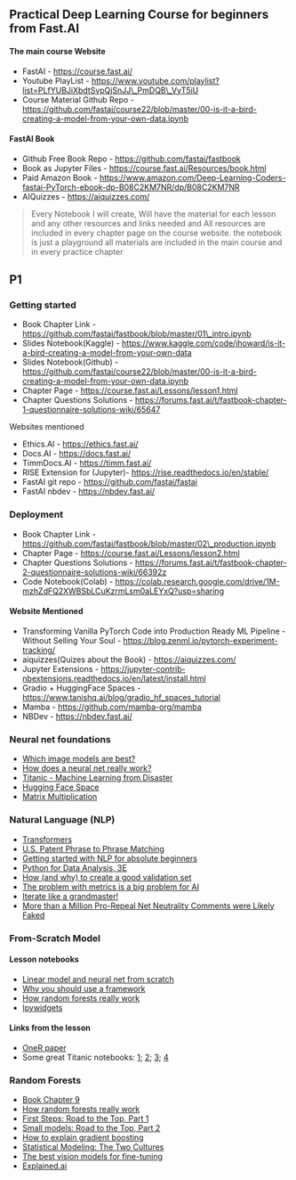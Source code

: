 ## Practical Deep Learning Course for beginners from Fast.AI

#### The main course Website

* FastAI - https://course.fast.ai/
* Youtube PlayList - https://www.youtube.com/playlist?list=PLfYUBJiXbdtSvpQjSnJJ\_PmDQB\_VyT5iU
* Course Material Github Repo - https://github.com/fastai/course22/blob/master/00-is-it-a-bird-creating-a-model-from-your-own-data.ipynb

#### FastAI Book

* Github Free Book Repo - https://github.com/fastai/fastbook
* Book as Jupyter Files - https://course.fast.ai/Resources/book.html
* Paid Amazon Book - https://www.amazon.com/Deep-Learning-Coders-fastai-PyTorch-ebook-dp-B08C2KM7NR/dp/B08C2KM7NR
* AIQuizzes - https://aiquizzes.com/
> Every Notebook I will create, Will have the material for each lesson and any other resources and links needed and All resources are included in every chapter page on the course website. the notebook is just a playground all materials are included in the main course and in every practice chapter

## P1

### Getting started

* Book Chapter Link - https://github.com/fastai/fastbook/blob/master/01\_intro.ipynb
* Slides Notebook(Kaggle) - https://www.kaggle.com/code/jhoward/is-it-a-bird-creating-a-model-from-your-own-data
* Slides Notebook(Github) - https://github.com/fastai/course22/blob/master/00-is-it-a-bird-creating-a-model-from-your-own-data.ipynb
* Chapter Page - https://course.fast.ai/Lessons/lesson1.html
* Chapter Questions Solutions - https://forums.fast.ai/t/fastbook-chapter-1-questionnaire-solutions-wiki/65647

Websites mentioned

* Ethics.AI - https://ethics.fast.ai/
* Docs.AI - https://docs.fast.ai/
* TimmDocs.AI - https://timm.fast.ai/
* RISE Extension for (Jupyter)- https://rise.readthedocs.io/en/stable/
* FastAI git repo - https://github.com/fastai/fastai
* FastAI nbdev - https://nbdev.fast.ai/

### Deployment

* Book Chapter Link - https://github.com/fastai/fastbook/blob/master/02\_production.ipynb
* Chapter Page - https://course.fast.ai/Lessons/lesson2.html
* Chapter Questions Solutions - https://forums.fast.ai/t/fastbook-chapter-2-questionnaire-solutions-wiki/66392z
* Code Notebook(Colab) - https://colab.research.google.com/drive/1M-mzhZdFQ2XWBSbLCuKzrmLsm0aLEYxQ?usp=sharing
#### Website Mentioned
* Transforming Vanilla PyTorch Code into Production Ready ML Pipeline - Without Selling Your Soul - https://blog.zenml.io/pytorch-experiment-tracking/
* aiquizzes(Quizes about the Book) - https://aiquizzes.com/
* Jupyter Extensions - https://jupyter-contrib-nbextensions.readthedocs.io/en/latest/install.html
* Gradio + HuggingFace Spaces - https://www.tanishq.ai/blog/gradio_hf_spaces_tutorial
* Mamba - https://github.com/mamba-org/mamba
* NBDev - https://nbdev.fast.ai/

### Neural net foundations
* [Which image models are best?](https://www.kaggle.com/code/jhoward/which-image-models-are-best/)
* [How does a neural net really work?](https://www.kaggle.com/code/jhoward/how-does-a-neural-net-really-work)
* [Titanic - Machine Learning from Disaster](https://www.kaggle.com/competitions/titanic/)
* [Hugging Face Space](https://huggingface.co/spaces/jph00/pets/tree/main)
* [Matrix Multiplication](http://matrixmultiplication.xyz/)

### Natural Language (NLP)
* [Transformers](https://huggingface.co/docs/transformers/index)
* [U.S. Patent Phrase to Phrase Matching](https://www.kaggle.com/competitions/us-patent-phrase-to-phrase-matching)
* [Getting started with NLP for absolute beginners](https://www.kaggle.com/code/jhoward/getting-started-with-nlp-for-absolute-beginners)
* [Python for Data Analysis, 3E](https://wesmckinney.com/book/)
* [How (and why) to create a good validation set](https://www.fast.ai/posts/2017-11-13-validation-sets.html)
* [The problem with metrics is a big problem for AI](https://www.fast.ai/posts/2019-09-24-metrics.html)
* [Iterate like a grandmaster!](https://www.kaggle.com/code/jhoward/iterate-like-a-grandmaster/)
* [More than a Million Pro-Repeal Net Neutrality Comments were Likely Faked](https://hackernoon.com/more-than-a-million-pro-repeal-net-neutrality-comments-were-likely-faked-e9f0e3ed36a6)

### From-Scratch Model
#### Lesson notebooks

* [Linear model and neural net from scratch](https://www.kaggle.com/code/jhoward/linear-model-and-neural-net-from-scratch)
* [Why you should use a framework](https://www.kaggle.com/code/jhoward/why-you-should-use-a-framework)
* [How random forests really work](https://www.kaggle.com/code/jhoward/how-random-forests-really-work/)
* [Ipywidgets](https://github.com/jupyter-widgets/ipywidgets) 

#### Links from the lesson

* [OneR paper](https://link.springer.com/article/10.1023/A:1022631118932)
* Some great Titanic notebooks: [1](https://www.kaggle.com/code/mrisdal/exploring-survival-on-the-titanic); [2](https://www.kaggle.com/code/cdeotte/titanic-wcg-xgboost-0-84688/notebook); [3](https://www.kaggle.com/code/pliptor/divide-and-conquer-0-82296); [4](https://www.kaggle.com/code/cdeotte/titanic-using-name-only-0-81818/notebook)

### Random Forests
* [Book Chapter 9](https://github.com/fastai/fastbook/blob/master/09_tabular.ipynb)
* [How random forests really work](https://www.kaggle.com/code/jhoward/how-random-forests-really-work/)
* [First Steps: Road to the Top, Part 1](https://www.kaggle.com/code/jhoward/first-steps-road-to-the-top-part-1)
* [Small models: Road to the Top, Part 2](https://www.kaggle.com/code/jhoward/small-models-road-to-the-top-part-2)
* [How to explain gradient boosting](https://explained.ai/gradient-boosting/)
* [Statistical Modeling: The Two Cultures](https://www.semanticscholar.org/paper/Statistical-Modeling%3A-The-Two-Cultures-(with-and-a-Breiman/e5df6bc6da5653ad98e754b08f63326c2e52b372))
* [The best vision models for fine-tuning](https://www.kaggle.com/code/jhoward/the-best-vision-models-for-fine-tuning)
* [Explained.ai](https://explained.ai/)
